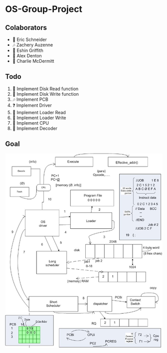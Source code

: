 # OS-Group-Project
## Colaborators
- :tennis: Eric Schneider
- :notes: Zachery Auzenne
- :frog: Eshin Griffith
- :wolf: Alex Denton
- :dog: Charlie McDermitt
## Todo
1. :tennis: Implement Disk Read function
2. :tennis: Implement Disk Write function
3. :notes: Implement PCB
4. :question: Implement Driver
5. :dog: Implement Loader Read
6. :dog: Implement Loader Write
7. :frog: Implement CPU
8. :wolf: Implement Decoder

## Goal
![Doc](./assets/block.jpg)
